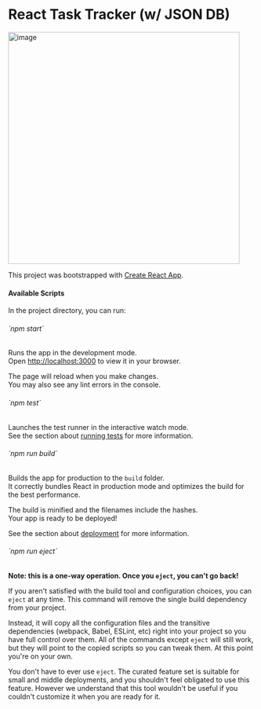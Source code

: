 # React Task Tracker (w/ JSON DB)


<img width="472" alt="image" src="https://user-images.githubusercontent.com/98185555/193433311-fba74609-ddf5-436e-bb15-acc32f06c9e7.png">


This project was bootstrapped with [Create React App](https://github.com/facebook/create-react-app).

<h4> Available Scripts</h4>

In the project directory, you can run:

<h6> `npm start`</h6>

Runs the app in the development mode.\
Open [http://localhost:3000](http://localhost:3000) to view it in your browser.

The page will reload when you make changes.\
You may also see any lint errors in the console.

<h6> `npm test`</h6>

Launches the test runner in the interactive watch mode.\
See the section about [running tests](https://facebook.github.io/create-react-app/docs/running-tests) for more information.

<h6> `npm run build`</h6>

Builds the app for production to the `build` folder.\
It correctly bundles React in production mode and optimizes the build for the best performance.

The build is minified and the filenames include the hashes.\
Your app is ready to be deployed!

See the section about [deployment](https://facebook.github.io/create-react-app/docs/deployment) for more information.

<h6> `npm run eject`</h6>

**Note: this is a one-way operation. Once you `eject`, you can't go back!**

If you aren't satisfied with the build tool and configuration choices, you can `eject` at any time. This command will remove the single build dependency from your project.

Instead, it will copy all the configuration files and the transitive dependencies (webpack, Babel, ESLint, etc) right into your project so you have full control over them. All of the commands except `eject` will still work, but they will point to the copied scripts so you can tweak them. At this point you're on your own.

You don't have to ever use `eject`. The curated feature set is suitable for small and middle deployments, and you shouldn't feel obligated to use this feature. However we understand that this tool wouldn't be useful if you couldn't customize it when you are ready for it.
